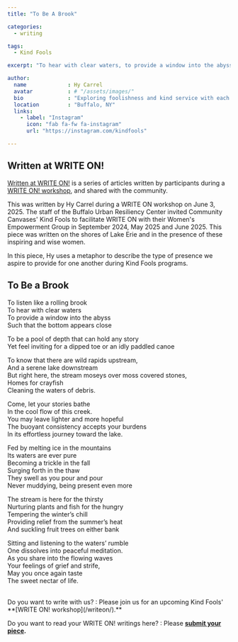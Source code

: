 ```yaml
---
title: "To Be A Brook"

categories:
  - writing

tags:
  - Kind Fools

excerpt: "To hear with clear waters, to provide a window into the abyss such that the bottom appears close"

author:
  name             : Hy Carrel 
  avatar           : # "/assets/images/"
  bio              : "Exploring foolishness and kind service with each other."
  location         : "Buffalo, NY"
  links:
    - label: "Instagram"
      icon: "fab fa-fw fa-instagram"
      url: "https://instagram.com/kindfools"

---
```


## Written at WRITE ON!

[Written at WRITE ON!](/writtenat/) is a series of articles written by participants during a [WRITE ON! workshop](/writeon), and shared with the community.

This was written by Hy Carrel during a WRITE ON workshop on June 3, 2025.
The staff of the Buffalo Urban Resiliency Center invited Community Canvases' Kind Fools
to facilitate WRITE ON with their Women's Empowerment Group in September 2024, May 2025
and June 2025. This piece was written on the shores of Lake Erie and in the presence
of these inspiring and wise women.

In this piece, Hy uses a metaphor to describe the type of presence we aspire to
provide for one another during Kind Fools programs.


## To Be a Brook

To listen like a rolling brook<br>
To hear with clear waters<br>
To provide a window into the abyss<br>
Such that the bottom appears close

To be a pool of depth that can hold any story<br>
Yet feel inviting for a dipped toe or an idly paddled canoe

To know that there are wild rapids upstream,<br>
And a serene lake downstream<br>
But right here, the stream moseys over moss covered stones,<br>
Homes for crayfish<br>
Cleaning the waters of debris.

Come, let your stories bathe<br>
In the cool flow of this creek.<br>
You may leave lighter and more hopeful<br>
The buoyant consistency accepts your burdens<br>
In its effortless journey toward the lake.

Fed by melting ice in the mountains<br>
Its waters are ever pure<br>
Becoming a trickle in the fall<br>
Surging forth in the thaw<br>
They swell as you pour and pour<br>
Never muddying, being present even more

The stream is here for the thirsty<br>
Nurturing plants and fish for the hungry<br>
Tempering the winter’s chill<br>
Providing relief from the summer’s heat<br>
And suckling fruit trees on either bank

Sitting and listening to the waters’ rumble<br>
One dissolves into peaceful meditation.<br>
As you share into the flowing waves<br>
Your feelings of grief and strife,<br>
May you once again taste<br>
The sweet nectar of life.


<br>
Do you want to write with us?
:    Please join us for an upcoming Kind Fools' **[WRITE ON! workshop](/writeon/).**

Do you want to read your WRITE ON! writings here?
: Please **[submit your piece](/submit/).**

